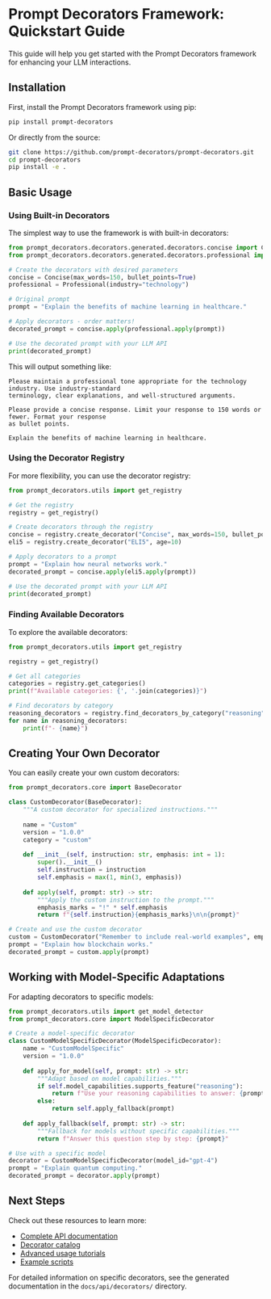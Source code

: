 # Prompt Decorators Framework: Quickstart Guide

This guide will help you get started with the Prompt Decorators framework for enhancing your LLM interactions.

## Installation

First, install the Prompt Decorators framework using pip:

```bash
pip install prompt-decorators
```

Or directly from the source:

```bash
git clone https://github.com/prompt-decorators/prompt-decorators.git
cd prompt-decorators
pip install -e .
```

## Basic Usage

### Using Built-in Decorators

The simplest way to use the framework is with built-in decorators:

```python
from prompt_decorators.decorators.generated.decorators.concise import Concise
from prompt_decorators.decorators.generated.decorators.professional import Professional

# Create the decorators with desired parameters
concise = Concise(max_words=150, bullet_points=True)
professional = Professional(industry="technology")

# Original prompt
prompt = "Explain the benefits of machine learning in healthcare."

# Apply decorators - order matters!
decorated_prompt = concise.apply(professional.apply(prompt))

# Use the decorated prompt with your LLM API
print(decorated_prompt)
```

This will output something like:

```
Please maintain a professional tone appropriate for the technology industry. Use industry-standard 
terminology, clear explanations, and well-structured arguments.

Please provide a concise response. Limit your response to 150 words or fewer. Format your response 
as bullet points.

Explain the benefits of machine learning in healthcare.
```

### Using the Decorator Registry

For more flexibility, you can use the decorator registry:

```python
from prompt_decorators.utils import get_registry

# Get the registry
registry = get_registry()

# Create decorators through the registry
concise = registry.create_decorator("Concise", max_words=150, bullet_points=True)
eli5 = registry.create_decorator("ELI5", age=10)

# Apply decorators to a prompt
prompt = "Explain how neural networks work."
decorated_prompt = concise.apply(eli5.apply(prompt))

# Use the decorated prompt with your LLM API
print(decorated_prompt)
```

### Finding Available Decorators

To explore the available decorators:

```python
from prompt_decorators.utils import get_registry

registry = get_registry()

# Get all categories
categories = registry.get_categories()
print(f"Available categories: {', '.join(categories)}")

# Find decorators by category
reasoning_decorators = registry.find_decorators_by_category("reasoning")
for name in reasoning_decorators:
    print(f"- {name}")
```

## Creating Your Own Decorator

You can easily create your own custom decorators:

```python
from prompt_decorators.core import BaseDecorator

class CustomDecorator(BaseDecorator):
    """A custom decorator for specialized instructions."""
    
    name = "Custom"
    version = "1.0.0"
    category = "custom"
    
    def __init__(self, instruction: str, emphasis: int = 1):
        super().__init__()
        self.instruction = instruction
        self.emphasis = max(1, min(3, emphasis))
    
    def apply(self, prompt: str) -> str:
        """Apply the custom instruction to the prompt."""
        emphasis_marks = "!" * self.emphasis
        return f"{self.instruction}{emphasis_marks}\n\n{prompt}"

# Create and use the custom decorator
custom = CustomDecorator("Remember to include real-world examples", emphasis=2)
prompt = "Explain how blockchain works."
decorated_prompt = custom.apply(prompt)
```

## Working with Model-Specific Adaptations

For adapting decorators to specific models:

```python
from prompt_decorators.utils import get_model_detector
from prompt_decorators.core import ModelSpecificDecorator

# Create a model-specific decorator
class CustomModelSpecificDecorator(ModelSpecificDecorator):
    name = "CustomModelSpecific"
    version = "1.0.0"
    
    def apply_for_model(self, prompt: str) -> str:
        """Adapt based on model capabilities."""
        if self.model_capabilities.supports_feature("reasoning"):
            return f"Use your reasoning capabilities to answer: {prompt}"
        else:
            return self.apply_fallback(prompt)
    
    def apply_fallback(self, prompt: str) -> str:
        """Fallback for models without specific capabilities."""
        return f"Answer this question step by step: {prompt}"

# Use with a specific model
decorator = CustomModelSpecificDecorator(model_id="gpt-4")
prompt = "Explain quantum computing."
decorated_prompt = decorator.apply(prompt)
```

## Next Steps

Check out these resources to learn more:

- [Complete API documentation](../api/index.md)
- [Decorator catalog](../api/decorators/)
- [Advanced usage tutorials](../tutorials/)
- [Example scripts](../../examples/)

For detailed information on specific decorators, see the generated documentation in the `docs/api/decorators/` directory. 